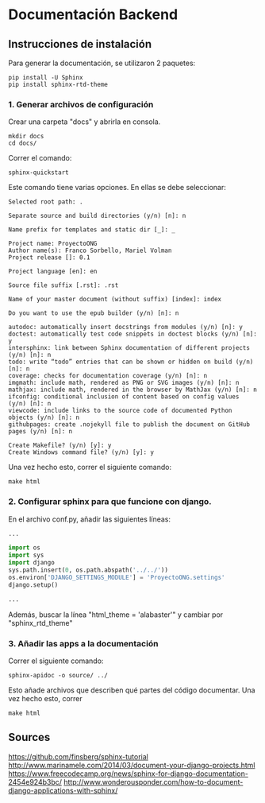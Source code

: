 # Documentación Backend

## Instrucciones de instalación

Para generar la documentación, se utilizaron 2 paquetes:

```
pip install -U Sphinx
pip install sphinx-rtd-theme
```

### 1. Generar archivos de configuración

Crear una carpeta "docs" y abrirla en consola.

```
mkdir docs
cd docs/
```

Correr el comando:

```
sphinx-quickstart
```

Este comando tiene varias opciones. En ellas se debe seleccionar:

```
Selected root path: .

Separate source and build directories (y/n) [n]: n

Name prefix for templates and static dir [_]: _

Project name: ProyectoONG
Author name(s): Franco Sorbello, Mariel Volman
Project release []: 0.1

Project language [en]: en

Source file suffix [.rst]: .rst

Name of your master document (without suffix) [index]: index

Do you want to use the epub builder (y/n) [n]: n

autodoc: automatically insert docstrings from modules (y/n) [n]: y
doctest: automatically test code snippets in doctest blocks (y/n) [n]: y
intersphinx: link between Sphinx documentation of different projects (y/n) [n]: n
todo: write “todo” entries that can be shown or hidden on build (y/n) [n]: n
coverage: checks for documentation coverage (y/n) [n]: n
imgmath: include math, rendered as PNG or SVG images (y/n) [n]: n
mathjax: include math, rendered in the browser by MathJax (y/n) [n]: n
ifconfig: conditional inclusion of content based on config values (y/n) [n]: n
viewcode: include links to the source code of documented Python objects (y/n) [n]: n
githubpages: create .nojekyll file to publish the document on GitHub pages (y/n) [n]: n

Create Makefile? (y/n) [y]: y
Create Windows command file? (y/n) [y]: y
```

Una vez hecho esto, correr el siguiente comando:

```
make html
```

### 2. Configurar sphinx para que funcione con django.

En el archivo conf.py, añadir las siguientes líneas:

```python
...

import os
import sys
import django
sys.path.insert(0, os.path.abspath('../../'))
os.environ['DJANGO_SETTINGS_MODULE'] = 'ProyectoONG.settings'
django.setup()

...
```

Además, buscar la línea "html_theme = 'alabaster'" y cambiar por "sphinx_rtd_theme"

### 3. Añadir las apps a la documentación

Correr el siguiente comando:

```
sphinx-apidoc -o source/ ../
```

Esto añade archivos que describen qué partes del código documentar. Una vez hecho esto, correr

```
make html
```

## Sources

https://github.com/finsberg/sphinx-tutorial
http://www.marinamele.com/2014/03/document-your-django-projects.html
https://www.freecodecamp.org/news/sphinx-for-django-documentation-2454e924b3bc/
http://www.wonderousponder.com/how-to-document-django-applications-with-sphinx/

